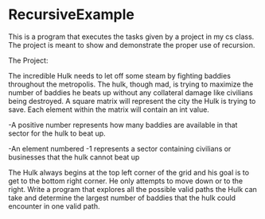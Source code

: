 # RecursiveExample
This is a program that executes the tasks given by a project in my cs class. The project is meant to show and demonstrate the proper use of recursion. 

The Project:

The incredible Hulk needs to let off some steam by fighting baddies throughout the metropolis. The hulk, though mad, is trying to maximize the number of baddies he beats up without any collateral damage like civilians being destroyed. A square matrix will represent the city the Hulk is trying to save. Each element within the matrix will contain an int value.

  -A positive number represents how many baddies are available in that sector for the hulk to beat up.
  
  -An element numbered -1 represents a sector containing civilians or businesses that the hulk cannot beat up
  
The Hulk always begins at the top left corner of the grid and his goal is to get to the bottom right corner. He only attempts to move down or to the right. Write a program that explores all the possible valid paths the Hulk can take and determine the largest number of baddies that the hulk could encounter in one valid path.

